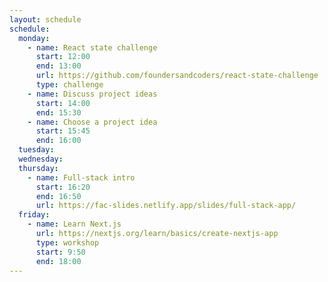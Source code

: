 ```yaml
---
layout: schedule
schedule:
  monday:
    - name: React state challenge
      start: 12:00
      end: 13:00
      url: https://github.com/foundersandcoders/react-state-challenge
      type: challenge
    - name: Discuss project ideas
      start: 14:00
      end: 15:30
    - name: Choose a project idea
      start: 15:45
      end: 16:00
  tuesday:
  wednesday:
  thursday:
    - name: Full-stack intro
      start: 16:20
      end: 16:50
      url: https://fac-slides.netlify.app/slides/full-stack-app/
  friday:
    - name: Learn Next.js
      url: https://nextjs.org/learn/basics/create-nextjs-app
      type: workshop
      start: 9:50
      end: 18:00
---
```

